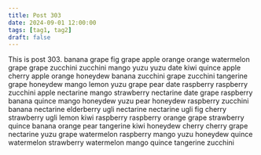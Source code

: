 ```yaml
---
title: Post 303
date: 2024-09-01 12:00:00
tags: [tag1, tag2]
draft: false
---
```

This is post 303.
banana
grape
fig
grape
apple
orange
orange
watermelon
grape
grape
zucchini
zucchini
mango
yuzu
yuzu
date
kiwi
quince
apple
cherry
apple
orange
honeydew
banana
zucchini
grape
zucchini
tangerine
grape
honeydew
mango
lemon
yuzu
grape
pear
date
raspberry
raspberry
zucchini
apple
nectarine
mango
strawberry
nectarine
date
grape
raspberry
banana
quince
mango
honeydew
yuzu
pear
honeydew
raspberry
zucchini
banana
nectarine
elderberry
ugli
nectarine
nectarine
ugli
fig
cherry
strawberry
ugli
lemon
kiwi
raspberry
raspberry
orange
grape
strawberry
quince
banana
orange
pear
tangerine
kiwi
honeydew
cherry
cherry
grape
nectarine
yuzu
grape
watermelon
raspberry
mango
yuzu
honeydew
quince
watermelon
strawberry
watermelon
mango
quince
tangerine
zucchini
